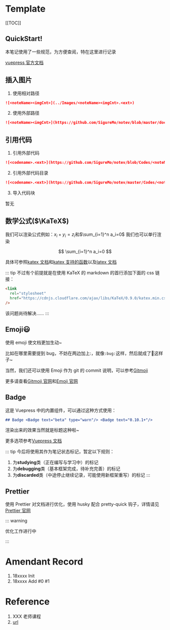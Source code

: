 <link rel="stylesheet" href="https://cdnjs.cloudflare.com/ajax/libs/KaTeX/0.9.0/katex.min.css">

# Template <Badge text="alpha" type="warn"/>

[[TOC]]

## QuickStart!

本笔记使用了一些规范，为方便查阅，特在这里进行记录

[vuepress 官方文档](https://vuepress.vuejs.org/)

## 插入图片

1. 使用相对路径

```md
![<noteName><imgCnt>](../Images/<noteName><imgCnt>.<ext>)
```

2. 使用外部路径

```md
![<noteName><imgCnt>](https://github.com/SigureMo/notev/blob/master/docs/Images/<noteName><imgCnt>.<ext>?raw=true)
```

## 引用代码

1. 引用外部代码

```md
![<codename>.<ext>](https://github.com/SigureMo/notev/blob/Codes/<noteName>/.../<codename>.<ext>)
```

2. 引用外部代码目录

```md
![<codename>.<ext>](https://github.com/SigureMo/notev/master/Codes/<noteName>/.../)
```

3. 导入代码块

暂无

## 数学公式($\KaTeX$)

我们可以渲染公式例如：$x_i + y_i = z_i$和$\sum_{i=1}^n a_i=0$
我们也可以单行渲染

$$
\sum_{i=1}^n a_i=0
$$

具体可参照[katex 文档](http://www.intmath.com/cg5/katex-mathjax-comparison.php)和[katex 支持的函数](https://github.com/Khan/KaTeX/wiki/Function-Support-in-KaTeX)以及[latex 文档](https://math.meta.stackexchange.com/questions/5020/mathjax-basic-tutorial-and-quick-reference)

::: tip
不过有个前提就是在使用 KaTeX 的 markdown 的首行添加下面的 css 链接：

```html
<link
  rel="stylesheet"
  href="https://cdnjs.cloudflare.com/ajax/libs/KaTeX/0.9.0/katex.min.css"
/>
```

该问题尚待解决……
:::

## Emoji:smiley:

使用 emoji 使文档更加生动~

比如在哪里需要提到 bug，不妨在两边加上:，就像`:bug:`这样，然后就成了:bug:这样子~

当然，我们还可以使用 Emoji 作为 git 的 commit 说明，可以参考[Gitmoji](./Discovery/05_Gitmoji.md)

更多请查看[Gitmoji 官网](http://gitmoji.carloscuesta.me/)和[Emoji 官网](https://emojipedia.org/)

## Badge <Badge text="beta" type="warn"/> <Badge text="0.10.1+"/>

这是 Vuepress 中的内置组件，可以通过这种方式使用：

```md
## Badge <Badge text="beta" type="warn"/> <Badge text="0.10.1+"/>
```

渲染出来的效果当然就是标题这种啦~

更多选项参考[Vuepress 文档](https://vuepress.vuejs.org/zh/guide/using-vue.html#badge)

::: tip
今后将使用其作为笔记状态标记，暂定以下规则：

1. <Badge text="alpha" type="warn"/> <Badge text="0.10.1"/>为**studying**类（正在编写与学习中）的标记
2. <Badge text="beta" type="tip"/> <Badge text="1.10.1"/>为**debugging**类（基本框架完成，待补充完善）的标记
3. <Badge text="beta" type="error"/> <Badge text="1.10.1"/>为**discarded**类（中途停止继续记录，可能使用新框架重写）的标记
   :::

## Prettier

使用 Prettier 对文档进行优化，使用 husky 配合 pretty-quick 钩子，详情请见[Prettier 官网](https://prettier.io/)

::: warning

优化工作进行中

:::

# Amendant Record

1. 18xxxx Init
2. 18xxxx Add #0 #1

# Reference

1. XXX 老师课程
2. [url](/)
